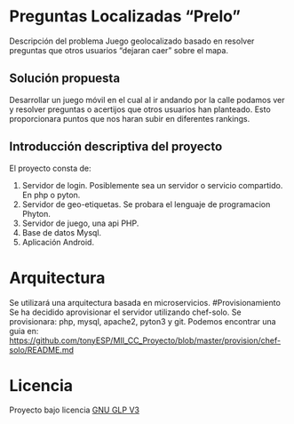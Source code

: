 # Preguntas Localizadas “Prelo”
Descripción del problema
Juego geolocalizado basado en resolver preguntas que otros usuarios “dejaran caer” sobre el mapa.
## Solución propuesta
Desarrollar un juego móvil en el cual al ir andando por la calle podamos ver y resolver preguntas o acertijos que otros usuarios han planteado. Esto proporcionara puntos que nos haran subir en diferentes rankings.
## Introducción descriptiva del proyecto
El proyecto consta de:
1. Servidor de login. Posiblemente sea un servidor o servicio compartido. En php o pyton.
2. Servidor de geo-etiquetas. Se probara el lenguaje de programacion Phyton.
3. Servidor de juego, una api PHP.
4. Base de datos Mysql.
5. Aplicación Android.

# Arquitectura
Se utilizará una arquitectura basada en microservicios.
#Provisionamiento
Se ha decidido aprovisionar el servidor utilizando chef-solo.
Se provisionara: php, mysql, apache2, pyton3 y git.
Podemos encontrar una guia en:
https://github.com/tonyESP/MII_CC_Proyecto/blob/master/provision/chef-solo/README.md
# Licencia
Proyecto bajo licencia [GNU GLP V3](https://github.com/tonyESP/MII_CC_Proyecto/blob/master/LICENSE)
